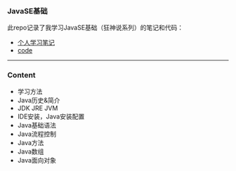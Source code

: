 ### JavaSE基础

此repo记录了我学习JavaSE基础（狂神说系列）的笔记和代码：

- [个人学习笔记](https://github.com/Zidiefeng/JavaSE_study/tree/master/docs)
- [code](https://github.com/Zidiefeng/JavaSE_study/tree/master/basicGrammar/src/com/kaitan)

---

### Content
- 学习方法
- Java历史&简介
- JDK JRE JVM
- IDE安装，Java安装配置
- Java基础语法
- Java流程控制
- Java方法
- Java数组
- Java面向对象
